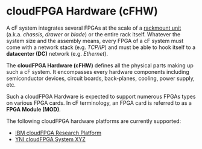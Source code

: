 
# cloudFPGA Hardware (cFHW)

A cF system integrates several FPGAs at the scale of a [rackmount unit](https://en.wikipedia.org/wiki/Rack_unit)
(a.k.a. _chassis_, _drawer_ or _blade_) or the entire rack itself. Whatever the system size and the 
assembly means, every FPGA of a cF system must come with a network stack (e.g. _TCP/IP_) and must
be able to hook itself to a **datacenter (DC)** network (e.g. _Ethernet_). 

The **cloudFPGA Hardware (cFHW)** defines all the physical parts making up such a cF system. It 
encompasses every hardware components including semiconductor devices, circuit boards, back-planes, 
cooling, power supply, etc. 

Such a cloudFPGA Hardware is expected to support numerous FPGAs types on various FPGA cards. In cF 
terminology, an FPGA card is referred to as a **FPGA Module (MOD)**. 

The following cloudFPGA hardware platforms are currently supported:
* [IBM cloudFPGA Research Platform](./cFRP/platform.md)
* [YNI cloudFPGA System XYZ](./YOU_NAME_IT/system_xyz.md)
